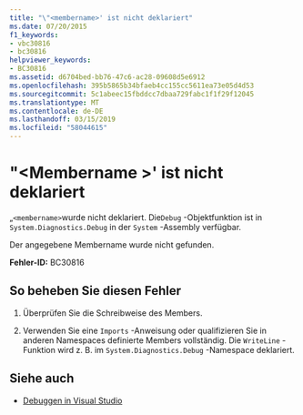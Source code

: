 ```yaml
---
title: "\"<membername>' ist nicht deklariert"
ms.date: 07/20/2015
f1_keywords:
- vbc30816
- bc30816
helpviewer_keywords:
- BC30816
ms.assetid: d6704bed-bb76-47c6-ac28-09608d5e6912
ms.openlocfilehash: 395b5865b34bfaeb4cc155cc5611ea73e05d4d53
ms.sourcegitcommit: 5c1abeec15fbddcc7dbaa729fabc1f1f29f12045
ms.translationtype: MT
ms.contentlocale: de-DE
ms.lasthandoff: 03/15/2019
ms.locfileid: "58044615"
---
```

# <a name="membername-is-not-declared"></a>"\<Membername >' ist nicht deklariert
„`<membername>`wurde nicht deklariert. Die`Debug` -Objektfunktion ist in `System.Diagnostics.Debug` in der `System` -Assembly verfügbar.  
  
 Der angegebene Membername wurde nicht gefunden.  
  
 **Fehler-ID:** BC30816  
  
## <a name="to-correct-this-error"></a>So beheben Sie diesen Fehler  
  
1.  Überprüfen Sie die Schreibweise des Members.  
  
2.  Verwenden Sie eine `Imports` -Anweisung oder qualifizieren Sie in anderen Namespaces definierte Members vollständig. Die `WriteLine` -Funktion wird z. B. im `System.Diagnostics.Debug` -Namespace deklariert.  
  
## <a name="see-also"></a>Siehe auch

- [Debuggen in Visual Studio](/visualstudio/debugger/debugging-in-visual-studio)
